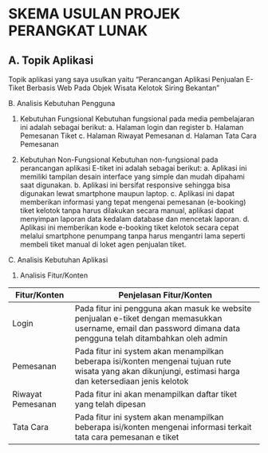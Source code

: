 SKEMA USULAN PROJEK PERANGKAT LUNAK
===================================


A.	Topik Aplikasi
-------------------

Topik aplikasi yang saya usulkan yaitu “Perancangan Aplikasi Penjualan E-Tiket Berbasis Web Pada Objek Wisata Kelotok Siring Bekantan”

B.	Analisis Kebutuhan Pengguna
1.	Kebutuhan Fungsional
Kebutuhan fungsional pada media pembelajaran ini adalah sebagai berikut:
a.	Halaman login dan register
b.	Halaman Pemesanan Tiket
c.	Halaman Riwayat Pemesanan
d.	Halaman Tata Cara Pemesanan

2.	Kebutuhan Non-Fungsional
Kebutuhan non-fungsional pada perancangan aplikasi E-tiket ini adalah sebagai berikut:
a.	Aplikasi ini memiliki tampilan desain interface yang simple dan mudah dipahami saat digunakan.
b.	Aplikasi ini bersifat responsive sehingga bisa digunakan lewat smartphone maupun laptop.
c.	Aplikasi ini dapat memberikan informasi yang tepat mengenai pemesanan (e-booking) tiket kelotok tanpa harus dilakukan secara manual, aplikasi dapat menyimpan laporan data kedalam database dan mencetak laporan.
d.	Aplikasi ini memberikan kode e-booking tiket kelotok secara cepat melalui smartphone penumpang tanpa harus mengantri lama seperti membeli tiket manual di loket agen penjualan tiket.

C.	Analisis Kebutuhan Aplikasi
1.	Analisis Fitur/Konten

|Fitur/Konten          |Penjelasan Fitur/Konten|
|----------------------|-----------------------|
|Login                 | Pada fitur ini pengguna akan masuk ke website penjualan e-tiket dengan memasukkan username, email dan password dimana data pengguna telah ditambahkan oleh admin|
|Pemesanan             | Pada fitur ini system akan menampilkan beberapa isi/konten mengenai tujuan rute wisata yang akan dikunjungi, estimasi harga dan ketersediaan jenis kelotok|
|Riwayat Pemesanan     | Pada fitur ini akan menampilkan daftar tiket yang telah dipesan |
|Tata Cara             | Pada fitur ini system akan menampilkan beberapa isi/konten mengenai informasi terkait tata cara pemesanan e tiket|


